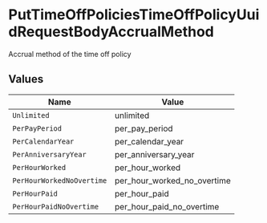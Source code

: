 # PutTimeOffPoliciesTimeOffPolicyUuidRequestBodyAccrualMethod

Accrual method of the time off policy


## Values

| Name                        | Value                       |
| --------------------------- | --------------------------- |
| `Unlimited`                 | unlimited                   |
| `PerPayPeriod`              | per_pay_period              |
| `PerCalendarYear`           | per_calendar_year           |
| `PerAnniversaryYear`        | per_anniversary_year        |
| `PerHourWorked`             | per_hour_worked             |
| `PerHourWorkedNoOvertime`   | per_hour_worked_no_overtime |
| `PerHourPaid`               | per_hour_paid               |
| `PerHourPaidNoOvertime`     | per_hour_paid_no_overtime   |